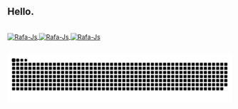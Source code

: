 ## Hello.
 <div>
  <a href="https://github.com/rafaelsantosr1">
</div>
<div style="display: inline_block"><br>
  <img align="center" alt="Rafa-Js" height="30" width="40" src="https://img.shields.io/badge/-Linux-05122A?style=flat&logo=linux&logoColor=white">
  <img align="center" alt="Rafa-Js" height="30" width="40" src="https://img.shields.io/badge/-Docker-05122A?style=flat&logo=docker">
  <img align="center" alt="Rafa-Js" height="30" width="40" src="https://img.shields.io/badge/-Python-05122A?style=flat&logo=python">
</div> 
 
  ## 
 
<div> 

  ![Snake animation](https://github.com/rafaelsantosr1/rafaelsantosr1/blob/output/github-contribution-grid-snake.svg)
 
</div>

